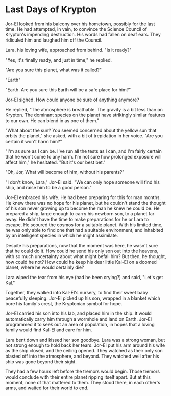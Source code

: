 # Last Days of Krypton

Jor-El looked from his balcony over his hometown, possibly for the last time. He
had attempted, in vain, to convince the Science Council of Krypton's impending
destruction. His words had fallen on deaf ears. They ridiculed him and laughed
him off the Council.

Lara, his loving wife, approached from behind. "Is it ready?"

"Yes, it's finally ready, and just in time," he replied.

"Are you sure this planet, what was it called?"

"Earth"

"Earth. Are you sure this Earth will be a safe place for him?"

Jor-El sighed. How could anyone be sure of anything anymore?

He replied, "The atmosphere is breathable. The gravity is a bit less than on
Krypton. The dominant species on the planet have strikingly similar features 
to our own. He can blend in as one of them."

"What about the sun? You seemed concerned about the yellow sun that orbits the
planet," she asked, with a bit of trepidation in her voice. "Are you certain it
won't harm him?"

"I'm as sure as I can be. I've run all the tests as I can, and I'm fairly
certain that he won't come to any harm. I'm not sure how prolonged exposure will
affect him," he hesitated. "But it's our best bet."

"Oh, Jor, What will become of him, without his parents?"

"I don't know, Lara," Jor-El said. "We can only hope someone will find his ship,
and raise him to be a good person."

Jor-El embraced his wife. He had been preparing for this for man months. He knew
there was no hope for his planet, but he couldn't stand the thought 
of his son never growing up to become the man he knew he could be. He prepared a
ship, large enough to carry his newborn son, to a planet far away. He
didn't have the time to make preparations for he or Lara to escape. He scoured
the cosmos for a suitable planet. With his limited time, he was only able to
find one that had a suitable environment, and inhabited by an intelligent
species in which he might assimilate.

Despite his preparations, now that the moment was here, he wasn't sure that he
could do it. How could he send his only son out into the heavens, with so much
uncertainty about what might befall him? But then, he thought, how could he not?
How could he keep his dear little Kal-El on a doomed planet, where he would
certainly die?

Lara wiped the tear from his eye (had he been crying?) and said, "Let's get
Kal."

Together, they walked into Kal-El's nursery, to find their sweet baby peacefully
sleeping. Jor-El picked up his son, wrapped in a blanket which bore his family's
crest, the Kryptonian symbol for hope.

Jor-El carried his son into his lab, and placed him in the ship. It would
automatically carry him through a wormhole and land on Earth. Jor-El programmed it 
to seek out an area of population, in hopes that a loving family would find
Kal-El and care for him.

Lara bent down and kissed her son goodbye. Lara was a strong woman, but not
strong enough to hold back her tears. Jor-El put his arm around his wife as the
ship closed, and the ceiling opened. They watched as their only son blasted off
into the atmosphere, and beyond. They watched well after his ship was gone
beyond their sight.

They had a few hours left before the tremors would begin. Those tremors
would conclude with their entire planet ripping itself apart. But at this
moment, none of that mattered to them. They stood there, in each
other's arms, and waited for their world to end.

